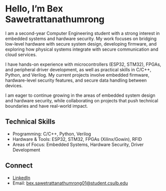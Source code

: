 # Hello, I’m Bex Sawetrattanathumrong  

I am a second-year Computer Engineering student with a strong interest in embedded systems and hardware security. My work focuses on bridging low-level hardware with secure system design, developing firmware, and exploring how physical systems integrate with secure communication and cloud services.  

I have hands-on experience with microcontrollers (ESP32, STM32), FPGAs, and peripheral driver development, as well as practical skills in C/C++, Python, and Verilog. My current projects involve embedded firmware, hardware-level security features, and secure data handling between devices.  

I am eager to continue growing in the areas of embedded system design and hardware security, while collaborating on projects that push technical boundaries and have real-world impact.  

## Technical Skills  
- Programming: C/C++, Python, Verilog  
- Hardware & Tools: ESP32, STM32, FPGAs (Xilinx/Gowin), RFID  
- Areas of Focus: Embedded Systems, Hardware Security, Driver Development  

## Connect  
- [LinkedIn](https://www.linkedin.com/in/pasinpon-sawetrattanathumrong-030590326/)  
- Email: bex.sawetrattanathumrong01@student.csulb.edu  
